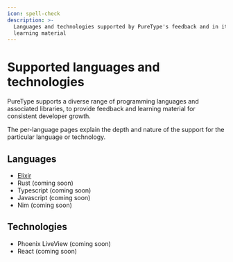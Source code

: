 ```yaml
---
icon: spell-check
description: >-
  Languages and technologies supported by PureType's feedback and in its
  learning material
---
```


# Supported languages and technologies

PureType supports a diverse range of programming languages and associated libraries, to provide feedback and learning material for consistent developer growth.

The per-language pages explain the depth and nature of the support for the particular language or technology.

## Languages

* [Elixir](elixir.md)
* Rust (coming soon)
* Typescript (coming soon)
* Javascript (coming soon)
* Nim (coming soon)

## Technologies

* Phoenix LiveView (coming soon)
* React (coming soon)
